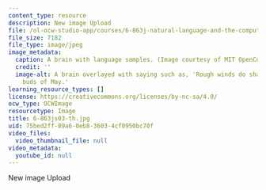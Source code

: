 ```yaml
---
content_type: resource
description: New image Upload
file: /ol-ocw-studio-app/courses/6-863j-natural-language-and-the-computer-representation-of-knowledge-spring-2003/75bed2ff89a60eb836034cf0950bc70f_6-863js03-th.jpg
file_size: 7182
file_type: image/jpeg
image_metadata:
  caption: A brain with language samples. (Image courtesy of MIT OpenCourseWare.)
  credit: ''
  image-alt: A brain overlayed with saying such as, 'Rough winds do shake the darling
    buds of May.'
learning_resource_types: []
license: https://creativecommons.org/licenses/by-nc-sa/4.0/
ocw_type: OCWImage
resourcetype: Image
title: 6-863js03-th.jpg
uid: 75bed2ff-89a6-0eb8-3603-4cf0950bc70f
video_files:
  video_thumbnail_file: null
video_metadata:
  youtube_id: null
---
```

New image Upload